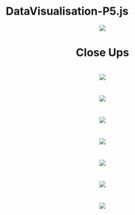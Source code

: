 # DataVisualisation-P5.js
<div align="center">
  <img src="https://user-images.githubusercontent.com/99216210/227669520-945f6496-cc24-4d70-a986-e4695812c843.png">
  <br>
  <h1>Close Ups<h1/>
  <img src="https://user-images.githubusercontent.com/99216210/227667869-5145476f-5597-4366-992e-0f96b9764354.png">
  <br>
  <img style="margin-top: 40px" src="https://user-images.githubusercontent.com/99216210/227668581-94fea0b8-6bd6-40f2-992f-be1d2912da0c.png">
  <br>
  <img style="margin-top: 40px" src="https://user-images.githubusercontent.com/99216210/227668746-916ccbb5-ac13-4284-b945-b22444823348.png">
  <br>
  <img style="margin-top: 40px" src="https://user-images.githubusercontent.com/99216210/227668792-14dd0102-427f-4563-9e1e-15abfe4a5ae6.png">
  <br>
  <img style="margin-top: 40px" src="https://user-images.githubusercontent.com/99216210/227668792-14dd0102-427f-4563-9e1e-15abfe4a5ae6.png">
  <br>
  <img style="margin-top: 40px" src="https://user-images.githubusercontent.com/99216210/227669305-eee561ae-9461-4ff9-bd27-d61b96265e28.png">
  <br>
  <img style="margin-top: 40px" src="https://user-images.githubusercontent.com/99216210/227668057-1f40a5f1-f23a-49d6-9f5f-5b4ebde0ac99.png">
  <br>
</div>
